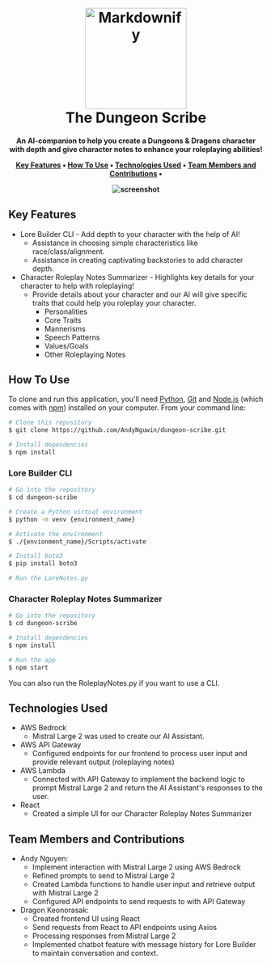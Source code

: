 
<h1 align="center">
  <br>
  <a href="http://www.amitmerchant.com/electron-markdownify"><img src="https://raw.githubusercontent.com/amitmerchant1990/electron-markdownify/master/app/img/markdownify.png" alt="Markdownify" width="200"></a>
  <br>
  The Dungeon Scribe
  <br>
</h1>

<h4 align="center">An AI-companion to help you create a Dungeons & Dragons character with depth and give character notes to enhance your roleplaying abilities!
<p align="center">
  <a href="#key-features">Key Features</a> •
  <a href="#how-to-use">How To Use</a> •
  <a href="#technologies-used">Technologies Used</a> •
  <a href="#team-members-and-contributions">Team Members and Contributions</a> •
</p>

![screenshot](https://raw.githubusercontent.com/amitmerchant1990/electron-markdownify/master/app/img/markdownify.gif)

## Key Features

* Lore Builder CLI - Add depth to your character with the help of AI!
  - Assistance in choosing simple characteristics like race/class/alignment.
  - Assistance in creating captivating backstories to add character depth.
* Character Roleplay Notes Summarizer - Highlights key details for your character to help with roleplaying!
  - Provide details about your character and our AI will give specific traits that could help you roleplay your character.
    - Personalities
    - Core Traits
    - Mannerisms
    - Speech Patterns
    - Values/Goals
    - Other Roleplaying Notes

## How To Use
To clone and run this application, you'll need [Python](https://www.python.org/downloads/), [Git](https://git-scm.com) and [Node.js](https://nodejs.org/en/download/) (which comes with [npm](http://npmjs.com)) installed on your computer. From your command line:
```bash
# Clone this repository
$ git clone https://github.com/AndyNguwin/dungeon-scribe.git

# Install dependencies
$ npm install
```
### Lore Builder CLI
```bash
# Go into the repository
$ cd dungeon-scribe

# Create a Python virtual environment
$ python -m venv {environment_name}

# Activate the environment
$ ./{envionment_name}/Scripts/activate

# Install boto3
$ pip install boto3

# Run the LoreNotes.py
```
### Character Roleplay Notes Summarizer
```bash
# Go into the repository
$ cd dungeon-scribe

# Install dependencies
$ npm install

# Run the app
$ npm start
```
You can also run the RoleplayNotes.py if you want to use a CLI.

## Technologies Used
- AWS Bedrock
  - Mistral Large 2 was used to create our AI Assistant.
- AWS API Gateway
  - Configured endpoints for our frontend to process user input and provide relevant output (roleplaying notes)
- AWS Lambda
  - Connected with API Gateway to implement the backend logic to prompt Mistral Large 2 and return the AI Assistant's responses to the user.
- React
  - Created a simple UI for our Character Roleplay Notes Summarizer
 
## Team Members and Contributions
- Andy Nguyen:
  - Implement interaction with Mistral Large 2 using AWS Bedrock
  - Refined prompts to send to Mistral Large 2
  - Created Lambda functions to handle user input and retrieve output with Mistral Large 2
  - Configured API endpoints to send requests to with API Gateway
- Dragon Keonorasak:
  - Created frontend UI using React
  - Send requests from React to API endpoints using Axios
  - Processing responses from Mistral Large 2
  - Implemented chatbot feature with message history for Lore Builder to maintain conversation and context.

